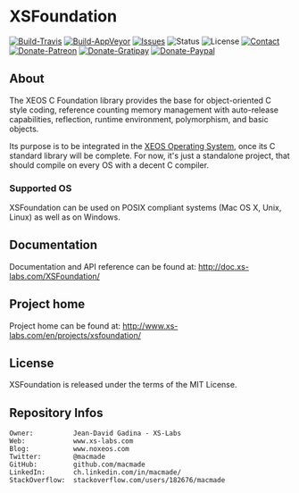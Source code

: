 XSFoundation
============

[![Build-Travis](https://img.shields.io/travis/macmade/XSFoundation.svg?branch=master&logo=travis&style=flat)](https://travis-ci.org/macmade/XSFoundation)
[![Build-AppVeyor](https://ci.appveyor.com/api/projects/status/github/macmade/XSFoundation?svg=true)](https://ci.appveyor.com/project/macmade/XSFoundation)
[![Issues](http://img.shields.io/github/issues/macmade/XSFoundation.svg?style=flat)](https://github.com/macmade/XSFoundation/issues)
![Status](https://img.shields.io/badge/status-active-brightgreen.svg?style=flat)
![License](https://img.shields.io/badge/license-mit-brightgreen.svg?style=flat)
[![Contact](https://img.shields.io/badge/contact-@macmade-blue.svg?style=flat)](https://twitter.com/macmade)  
[![Donate-Patreon](https://img.shields.io/badge/donate-patreon-yellow.svg?style=flat)](https://patreon.com/macmade)
[![Donate-Gratipay](https://img.shields.io/badge/donate-gratipay-yellow.svg?style=flat)](https://www.gratipay.com/macmade)
[![Donate-Paypal](https://img.shields.io/badge/donate-paypal-yellow.svg?style=flat)](https://paypal.me/xslabs)

About
-----

The XEOS C Foundation library provides the base for object-oriented C style coding, reference counting memory management with auto-release capabilities, reflection, runtime environment, polymorphism, and basic objects.

Its purpose is to be integrated in the [XEOS Operating System](http://www.xs-labs.com/en/projects/xeos/), once its C standard library will be complete.
For now, it's just a standalone project, that should compile on every OS with a decent C compiler.

### Supported OS

XSFoundation can be used on POSIX compliant systems (Mac OS X, Unix, Linux) as well as on Windows.

Documentation
-------------

Documentation and API reference can be found at: http://doc.xs-labs.com/XSFoundation/

Project home
------------

Project home can be found at: http://www.xs-labs.com/en/projects/xsfoundation/

License
-------

XSFoundation is released under the terms of the MIT License.

Repository Infos
----------------

    Owner:          Jean-David Gadina - XS-Labs
    Web:            www.xs-labs.com
    Blog:           www.noxeos.com
    Twitter:        @macmade
    GitHub:         github.com/macmade
    LinkedIn:       ch.linkedin.com/in/macmade/
    StackOverflow:  stackoverflow.com/users/182676/macmade
